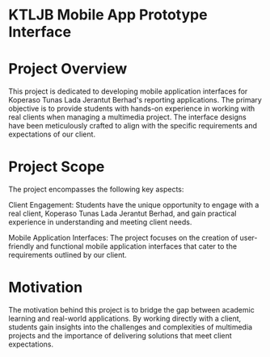 # KTLJB Mobile App Prototype Interface

# Project Overview
This project is dedicated to developing mobile application interfaces for Koperaso Tunas Lada Jerantut Berhad's reporting applications. The primary objective is to provide students with hands-on experience in working with real clients when managing a multimedia project. The interface designs have been meticulously crafted to align with the specific requirements and expectations of our client.

# Project Scope
The project encompasses the following key aspects:

Client Engagement: Students have the unique opportunity to engage with a real client, Koperaso Tunas Lada Jerantut Berhad, and gain practical experience in understanding and meeting client needs.

Mobile Application Interfaces: The project focuses on the creation of user-friendly and functional mobile application interfaces that cater to the requirements outlined by our client.

# Motivation
The motivation behind this project is to bridge the gap between academic learning and real-world applications. By working directly with a client, students gain insights into the challenges and complexities of multimedia projects and the importance of delivering solutions that meet client expectations.
